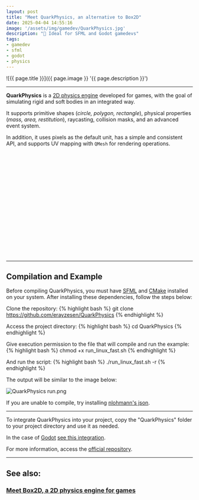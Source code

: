 ```yaml
---
layout: post
title: "Meet QuarkPhysics, an alternative to Box2D"
date: 2025-04-04 14:55:16
image: '/assets/img/gamedev/QuarkPhysics.jpg'
description: "🚀 Ideal for SFML and Godot gamedevs"
tags:
- gamedev
- sfml
- godot
- physics
---
```


![{{ page.title }}]({{ page.image }} '{{ page.description }}')

---

**QuarkPhysics** is a [2D physics engine](https://youtu.be/XdZlSfVLlsE) developed for games, with the goal of simulating rigid and soft bodies in an integrated way.

It supports primitive shapes (*circle, polygon, rectangle*), physical properties (*mass, area, restitution*), raycasting, collision masks, and an advanced event system.

In addition, it uses pixels as the default unit, has a simple and consistent API, and supports UV mapping with `QMesh` for rendering operations.


<!-- SQUARE - GAMES ROOT -->
<script async src="//pagead2.googlesyndication.com/pagead/js/adsbygoogle.js"></script>
<ins class="adsbygoogle"
style="display:inline-block;width:336px;height:280px"
data-ad-client="ca-pub-2838251107855362"
data-ad-slot="5351066970"></ins>
<script>
(adsbygoogle = window.adsbygoogle || []).push({});
</script>

---

## Compilation and Example
Before compiling QuarkPhysics, you must have [SFML](https://terminalroot.com/tags#sfml) and [CMake](https://terminalroot.com/tags#cmake) installed on your system. After installing these dependencies, follow the steps below:

Clone the repository:
{% highlight bash %}
git clone https://github.com/erayzesen/QuarkPhysics
{% endhighlight %}

Access the project directory:
{% highlight bash %}
cd QuarkPhysics
{% endhighlight %}

Give execution permission to the file that will compile and run the example:
{% highlight bash %}
chmod +x run_linux_fast.sh
{% endhighlight %}

And run the script:
{% highlight bash %}
./run_linux_fast.sh -r
{% endhighlight %}

The output will be similar to the image below:

![QuarkPhysics run.png](QuarkPhysics-tr-run.png)

If you are unable to compile, try installing [nlohmann's json](https://terminalroot.com/json-cpp-for-creating-and-parsing-json-with-cpp/).

---

To integrate QuarkPhysics into your project, copy the "QuarkPhysics" folder to your project directory and use it as needed.

In the case of [Godot](https://terminalroot.com/tags#godot) [see this integration](https://github.com/erayzesen/godot-quarkphysics).

For more information, access the [official repository](https://github.com/erayzesen/QuarkPhysics).

---

## See also:
### [Meet Box2D, a 2D physics engine for games](https://youtu.be/XdZlSfVLlsE)



